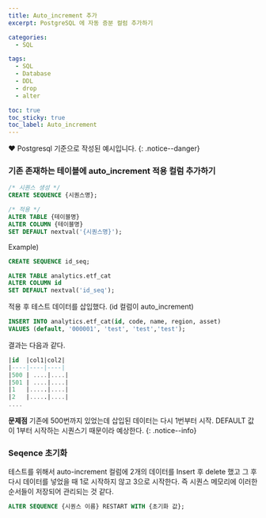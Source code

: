 ```yaml
---
title: Auto_increment 추가
excerpt: PostgreSQL 에 자동 증분 컬럼 추가하기

categories:
  - SQL

tags:
  - SQL
  - Database
  - DDL
  - drop
  - alter

toc: true
toc_sticky: true
toc_label: Auto_increment
---
```


❤️ Postgresql 기준으로 작성된 예시입니다.
{: .notice--danger}

### 기존 존재하는 테이블에 auto_increment 적용 컬럼 추가하기

```sql
/* 시퀀스 생성 */
CREATE SEQUENCE {시퀀스명};

/* 적용 */
ALTER TABLE {테이블명}
ALTER COLUMN {테이블명}
SET DEFAULT nextval('{시퀀스명}');
```

Example)
```sql
CREATE SEQUENCE id_seq;

ALTER TABLE analytics.etf_cat 
ALTER COLUMN id 
SET DEFAULT nextval('id_seq');
```

적용 후 테스트 데이터를 삽입했다. (id 컬럼이 auto_increment)
```sql
INSERT INTO analytics.etf_cat(id, code, name, region, asset)
VALUES (default, '000001', 'test', 'test','test');
```

결과는 다음과 같다.
````sql
|id  |col1|col2|
|----|----|----|
|500 | ....|....|
|501 | ....|....|
|1   |.....|....|
|2   |.....|....|
....
````
**문제점**
기존에 500번까지 있었는데 삽입된 데이터는 다시 1번부터 시작.
DEFAULT 값이 1부터 시작하는 시퀀스기 때문이라 예상한다.
{: .notice--info}

### Seqence 초기화
테스트를 위해서 auto-increment 컬럼에 2개의 데이터를 Insert 후 delete 했고
그 후 다시 데이터를 넣었을 때 1로 시작하지 않고 3으로 시작한다.
즉 시퀀스 메모리에 이러한 순서들이 저장되어 관리되는 것 같다.

```sql
ALTER SEQUENCE {시퀀스 이름} RESTART WITH {초기화 값};
```
